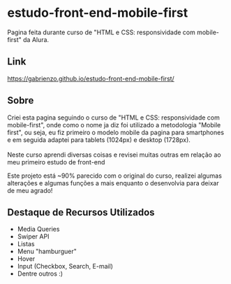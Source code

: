 # estudo-front-end-mobile-first
Pagina feita durante curso de "HTML e CSS: responsividade com mobile-first" da Alura.

## Link
https://gabrienzo.github.io/estudo-front-end-mobile-first/

## Sobre

Criei esta pagina seguindo o curso de "HTML e CSS: responsividade com mobile-first", onde como o nome ja diz foi utilizado a metodologia "Mobile first", ou seja, eu fiz primeiro o modelo mobile da pagina para smartphones e em seguida adaptei para tablets (1024px)
e desktop (1728px).\
\
Neste curso aprendi diversas coisas e revisei muitas outras em relação ao meu primeiro estudo de front-end

Este projeto está ~90% parecido com o original do curso, realizei algumas alterações e algumas funções a mais enquanto o desenvolvia para deixar de meu agrado!

## Destaque de Recursos Utilizados
- Media Queries
- Swiper API
- Listas
- Menu "hamburguer"
- Hover
- Input (Checkbox, Search, E-mail)
- Dentre outros :)
